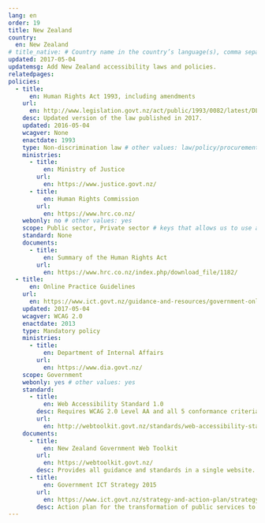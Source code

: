```yaml
---
lang: en
order: 19
title: New Zealand
country:
  en: New Zealand
# title_native: # Country name in the country’s language(s), comma separated. For Switzerland: Schweiz, Suisse, Svizzera, Svizra
updated: 2017-05-04
updatemsg: Add New Zealand accessibility laws and policies.
relatedpages:
policies:
  - title:
      en: Human Rights Act 1993, including amendments
    url:
      en: http://www.legislation.govt.nz/act/public/1993/0082/latest/DLM304212.html
    desc: Updated version of the law published in 2017.
    updated: 2016-05-04
    wcagver: None
    enactdate: 1993
    type: Non-discrimination law # other values: law/policy/procurement
    ministries:
      - title:
          en: Ministry of Justice
        url:
          en: https://www.justice.govt.nz/
      - title:
          en: Human Rights Commission
        url:
          en: https://www.hrc.co.nz/
    webonly: no # other values: yes
    scope: Public sector, Private sector # keys that allows us to use any combination
    standard: None
    documents:
      - title:
          en: Summary of the Human Rights Act
        url:
          en: https://www.hrc.co.nz/index.php/download_file/1182/
  - title:
      en: Online Practice Guidelines
    url:
      en: https://www.ict.govt.nz/guidance-and-resources/government-online/online-practice-guidelines/
    updated: 2017-05-04
    wcagver: WCAG 2.0
    enactdate: 2013
    type: Mandatory policy
    ministries:
      - title:
          en: Department of Internal Affairs
        url:
          en: https://www.dia.govt.nz/
    scope: Government
    webonly: yes # other values: yes
    standard:
      - title:
          en: Web Accessibility Standard 1.0
        desc: Requires WCAG 2.0 Level AA and all 5 conformance criteria with exceptions documented in the standard.
        url:
          en: http://webtoolkit.govt.nz/standards/web-accessibility-standard-1-0/
    documents:
      - title:
          en: New Zealand Government Web Toolkit
        url:
          en: https://webtoolkit.govt.nz/
        desc: Provides all guidance and standards in a single website.
      - title:
          en: Government ICT Strategy 2015
        url:
          en: https://www.ict.govt.nz/strategy-and-action-plan/strategy/
        desc: Action plan for the transformation of public services to New Zealanders.
---
```

